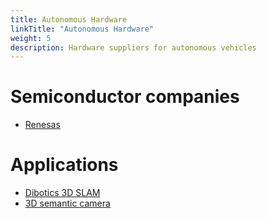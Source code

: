 ```yaml
---
title: Autonomous Hardware
linkTitle: "Autonomous Hardware"
weight: 5
description: Hardware suppliers for autonomous vehicles
---
```


# Semiconductor companies
* [Renesas](https://www.renesas.com/us/en/support/partners/r-car-consortium/partner.html)
# Applications
* [Dibotics 3D SLAM](http://www.dibotics.com/)
* [3D semantic camera](https://www.outsight.tech/)